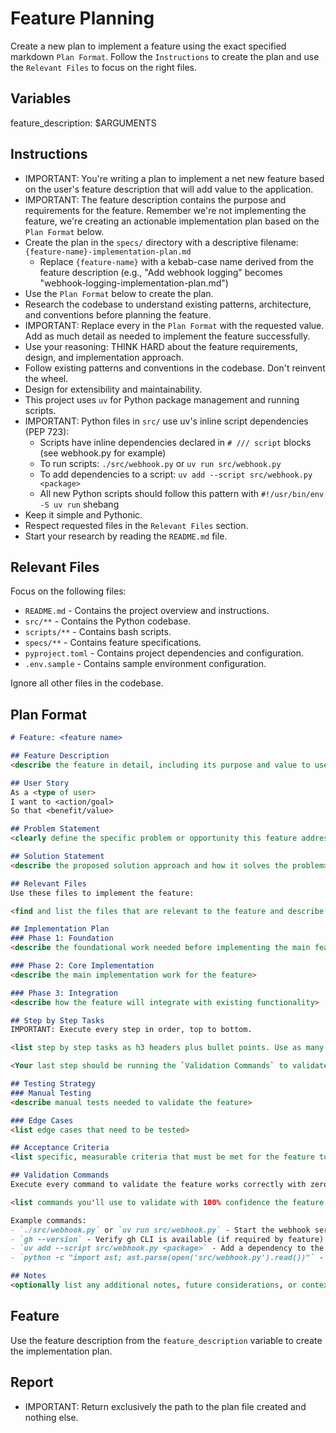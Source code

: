 # Feature Planning

Create a new plan to implement a feature using the exact specified markdown `Plan Format`. Follow the `Instructions` to create the plan and use the `Relevant Files` to focus on the right files.

## Variables
feature_description: $ARGUMENTS

## Instructions

- IMPORTANT: You're writing a plan to implement a net new feature based on the user's feature description that will add value to the application.
- IMPORTANT: The feature description contains the purpose and requirements for the feature. Remember we're not implementing the feature, we're creating an actionable implementation plan based on the `Plan Format` below.
- Create the plan in the `specs/` directory with a descriptive filename: `{feature-name}-implementation-plan.md`
  - Replace `{feature-name}` with a kebab-case name derived from the feature description (e.g., "Add webhook logging" becomes "webhook-logging-implementation-plan.md")
- Use the `Plan Format` below to create the plan.
- Research the codebase to understand existing patterns, architecture, and conventions before planning the feature.
- IMPORTANT: Replace every <placeholder> in the `Plan Format` with the requested value. Add as much detail as needed to implement the feature successfully.
- Use your reasoning: THINK HARD about the feature requirements, design, and implementation approach.
- Follow existing patterns and conventions in the codebase. Don't reinvent the wheel.
- Design for extensibility and maintainability.
- This project uses `uv` for Python package management and running scripts.
- IMPORTANT: Python files in `src/` use uv's inline script dependencies (PEP 723):
  - Scripts have inline dependencies declared in `# /// script` blocks (see webhook.py for example)
  - To run scripts: `./src/webhook.py` or `uv run src/webhook.py`
  - To add dependencies to a script: `uv add --script src/webhook.py <package>`
  - All new Python scripts should follow this pattern with `#!/usr/bin/env -S uv run` shebang
- Keep it simple and Pythonic.
- Respect requested files in the `Relevant Files` section.
- Start your research by reading the `README.md` file.

## Relevant Files

Focus on the following files:
- `README.md` - Contains the project overview and instructions.
- `src/**` - Contains the Python codebase.
- `scripts/**` - Contains bash scripts.
- `specs/**` - Contains feature specifications.
- `pyproject.toml` - Contains project dependencies and configuration.
- `.env.sample` - Contains sample environment configuration.

Ignore all other files in the codebase.

## Plan Format

```md
# Feature: <feature name>

## Feature Description
<describe the feature in detail, including its purpose and value to users>

## User Story
As a <type of user>
I want to <action/goal>
So that <benefit/value>

## Problem Statement
<clearly define the specific problem or opportunity this feature addresses>

## Solution Statement
<describe the proposed solution approach and how it solves the problem>

## Relevant Files
Use these files to implement the feature:

<find and list the files that are relevant to the feature and describe why they are relevant in bullet points. If there are new files that need to be created to implement the feature, list them in an h3 'New Files' section.>

## Implementation Plan
### Phase 1: Foundation
<describe the foundational work needed before implementing the main feature>

### Phase 2: Core Implementation
<describe the main implementation work for the feature>

### Phase 3: Integration
<describe how the feature will integrate with existing functionality>

## Step by Step Tasks
IMPORTANT: Execute every step in order, top to bottom.

<list step by step tasks as h3 headers plus bullet points. Use as many h3 headers as needed to implement the feature. Order matters, start with the foundational shared changes required then move on to the specific implementation. Include testing throughout the implementation process.>

<Your last step should be running the `Validation Commands` to validate the feature works correctly with zero regressions.>

## Testing Strategy
### Manual Testing
<describe manual tests needed to validate the feature>

### Edge Cases
<list edge cases that need to be tested>

## Acceptance Criteria
<list specific, measurable criteria that must be met for the feature to be considered complete>

## Validation Commands
Execute every command to validate the feature works correctly with zero regressions.

<list commands you'll use to validate with 100% confidence the feature is implemented correctly with zero regressions. Every command must execute without errors so be specific about what you want to run to validate the feature works as expected. Include commands to test the feature end-to-end.>

Example commands:
- `./src/webhook.py` or `uv run src/webhook.py` - Start the webhook server and verify it starts without errors
- `gh --version` - Verify gh CLI is available (if required by feature)
- `uv add --script src/webhook.py <package>` - Add a dependency to the webhook.py uv script
- `python -c "import ast; ast.parse(open('src/webhook.py').read())"` - Verify Python syntax is valid

## Notes
<optionally list any additional notes, future considerations, or context that are relevant to the feature that will be helpful to the developer>
```

## Feature
Use the feature description from the `feature_description` variable to create the implementation plan.

## Report

- IMPORTANT: Return exclusively the path to the plan file created and nothing else.
